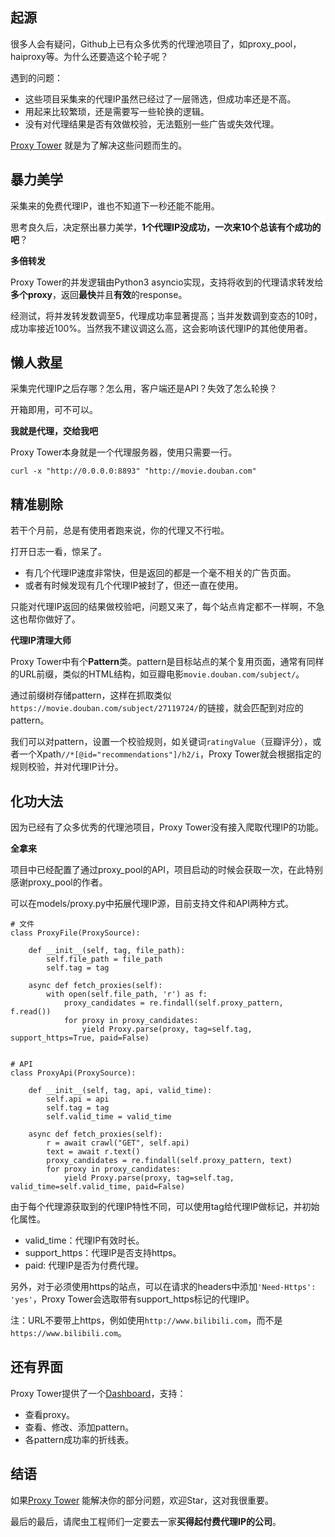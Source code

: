 ## 起源
很多人会有疑问，Github上已有众多优秀的代理池项目了，如proxy_pool，haiproxy等。为什么还要造这个轮子呢？

遇到的问题：

* 这些项目采集来的代理IP虽然已经过了一层筛选，但成功率还是不高。
* 用起来比较繁琐，还是需要写一些轮换的逻辑。
* 没有对代理结果是否有效做校验，无法甄别一些广告或失效代理。

[Proxy Tower](https://github.com/worldwonderer/proxy_tower) 就是为了解决这些问题而生的。

## 暴力美学

采集来的免费代理IP，谁也不知道下一秒还能不能用。

思考良久后，决定祭出暴力美学，**1个代理IP没成功，一次来10个总该有个成功的吧**？

**多倍转发**

Proxy Tower的并发逻辑由Python3 asyncio实现，支持将收到的代理请求转发给**多个proxy**，返回**最快**并且**有效**的response。

经测试，将并发转发数调至5，代理成功率显著提高；当并发数调到变态的10时，成功率接近100%。当然我不建议调这么高，这会影响该代理IP的其他使用者。

## 懒人救星

采集完代理IP之后存哪？怎么用，客户端还是API？失效了怎么轮换？

开箱即用，可不可以。

**我就是代理，交给我吧**

Proxy Tower本身就是一个代理服务器，使用只需要一行。

`curl -x "http://0.0.0.0:8893" "http://movie.douban.com"`

##  精准剔除

若干个月前，总是有使用者跑来说，你的代理又不行啦。

打开日志一看，惊呆了。

* 有几个代理IP速度非常快，但是返回的都是一个毫不相关的广告页面。
* 或者有时候发现有几个代理IP被封了，但还一直在使用。

只能对代理IP返回的结果做校验吧，问题又来了，每个站点肯定都不一样啊，不急这也帮你做好了。

**代理IP清理大师**

Proxy Tower中有个**Pattern**类。pattern是目标站点的某个复用页面，通常有同样的URL前缀，类似的HTML结构，如豆瓣电影`movie.douban.com/subject/`。

通过前缀树存储pattern，这样在抓取类似`https://movie.douban.com/subject/27119724/`的链接，就会匹配到对应的pattern。

我们可以对pattern，设置一个校验规则，如关键词`ratingValue`（豆瓣评分），或者一个Xpath`//*[@id="recommendations"]/h2/i`，Proxy Tower就会根据指定的规则校验，并对代理IP计分。

## 化功大法

因为已经有了众多优秀的代理池项目，Proxy Tower没有接入爬取代理IP的功能。

**全拿来**

项目中已经配置了通过proxy_pool的API，项目启动的时候会获取一次，在此特别感谢proxy_pool的作者。

可以在models/proxy.py中拓展代理IP源，目前支持文件和API两种方式。

```shell
# 文件
class ProxyFile(ProxySource):

    def __init__(self, tag, file_path):
        self.file_path = file_path
        self.tag = tag

    async def fetch_proxies(self):
        with open(self.file_path, 'r') as f:
            proxy_candidates = re.findall(self.proxy_pattern, f.read())
            for proxy in proxy_candidates:
                yield Proxy.parse(proxy, tag=self.tag, support_https=True, paid=False)


# API
class ProxyApi(ProxySource):

    def __init__(self, tag, api, valid_time):
        self.api = api
        self.tag = tag
        self.valid_time = valid_time

    async def fetch_proxies(self):
        r = await crawl("GET", self.api)
        text = await r.text()
        proxy_candidates = re.findall(self.proxy_pattern, text)
        for proxy in proxy_candidates:
            yield Proxy.parse(proxy, tag=self.tag, valid_time=self.valid_time, paid=False)
```

由于每个代理源获取到的代理IP特性不同，可以使用tag给代理IP做标记，并初始化属性。

* valid_time：代理IP有效时长。
* support_https：代理IP是否支持https。
* paid: 代理IP是否为付费代理。

另外，对于必须使用https的站点，可以在请求的headers中添加`'Need-Https': 'yes'`，Proxy Tower会选取带有support_https标记的代理IP。

注：URL不要带上https，例如使用`http://www.bilibili.com`，而不是`https://www.bilibili.com`。

## 还有界面

Proxy Tower提供了一个[Dashboard](https://github.com/worldwonderer/proxy_tower_dashboard)，支持：

* 查看proxy。
* 查看、修改、添加pattern。
* 各pattern成功率的折线表。


## 结语
如果[Proxy Tower](https://github.com/worldwonderer/proxy_tower) 能解决你的部分问题，欢迎Star，这对我很重要。

最后的最后，请爬虫工程师们一定要去一家**买得起付费代理IP的公司**。